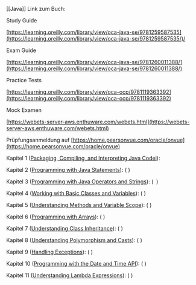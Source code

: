 [[Java]]
Link zum Buch:

Study Guide

[https://learning.oreilly.com/library/view/oca-java-se/9781259587535](https://learning.oreilly.com/library/view/oca-java-se/9781259587535/)/

Exam Guide

[https://learning.oreilly.com/library/view/oca-java-se/9781260011388/](https://learning.oreilly.com/library/view/oca-java-se/9781260011388/)

Practice Tests

[https://learning.oreilly.com/library/view/oca-ocp/9781119363392](https://learning.oreilly.com/library/view/oca-ocp/9781119363392)

Mock Examen

[https://webets-server-aws.enthuware.com/webets.html](https://webets-server-aws.enthuware.com/webets.html)

Prüpfungsanmeldung auf [https://home.pearsonvue.com/oracle/onvue](https://home.pearsonvue.com/oracle/onvue)

Kapitel 1 ([Packaging, Compiling, and Interpreting Java Codel](https://learning.oreilly.com/library/view/oca-java-se/9781259587535/ch01.html)): 

Kapitel 2 ([Programming with Java Statements](https://learning.oreilly.com/library/view/oca-java-se/9781259587535/ch02.html)): ( )

Kapitel 3 ([Programming with Java Operators and Strings](https://learning.oreilly.com/library/view/oca-java-se/9781259587535/ch03.html#ch03)): (  )

Kapitel 4 ([Working with Basic Classes and Variables](https://learning.oreilly.com/library/view/oca-java-se/9781259587535/ch04.html#ch04)): ( )

Kapitel 5 ([Understanding Methods and Variable Scope](https://learning.oreilly.com/library/view/oca-java-se/9781259587535/ch05.html#ch05)): ( )

Kapitel 6 ([Programming with Arrays](https://learning.oreilly.com/library/view/oca-java-se/9781259587535/ch06.html#ch06)): ( )

Kapitel 7 ([Understanding Class Inheritance](https://learning.oreilly.com/library/view/oca-java-se/9781259587535/ch07.html#ch07)): ( ) 

Kapitel 8 ([Understanding Polymorphism and Casts](https://learning.oreilly.com/library/view/oca-java-se/9781259587535/ch08.html#ch08)): ( ) 

Kapitel 9 ([Handling Exceptions](https://learning.oreilly.com/library/view/oca-java-se/9781259587535/ch09.html#ch09)): ( )

Kapitel 10 ([Programming with the Date and Time API](https://learning.oreilly.com/library/view/oca-java-se/9781259587535/ch10.html#ch10)): ( )

Kapitel 11 ([Understanding Lambda Expressions](https://learning.oreilly.com/library/view/oca-java-se/9781259587535/ch11.html#ch11)): ( )